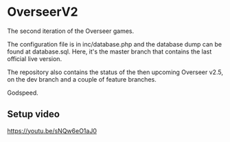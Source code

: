 # OverseerV2

The second iteration of the Overseer games.

The configuration file is in inc/database.php and the database dump can be found at database.sql. Here, it's the master branch that contains the last official live version.

The repository also contains the status of the then upcoming Overseer v2.5, on the dev branch and a couple of feature branches.

Godspeed.

## Setup video

https://youtu.be/sNQw6eO1aJ0
